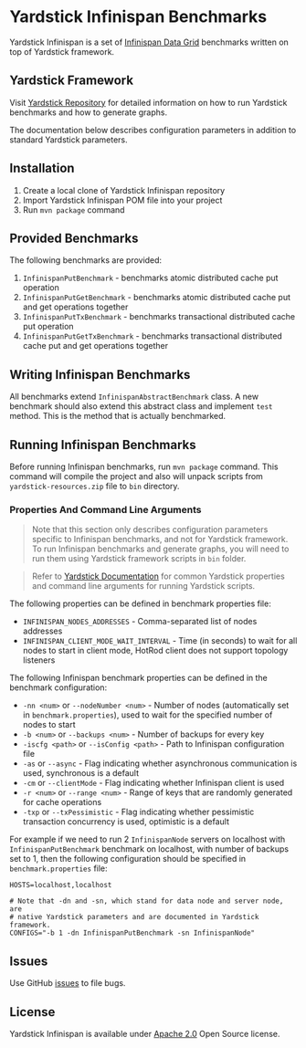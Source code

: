 # Yardstick Infinispan Benchmarks
Yardstick Infinispan is a set of <a href="http://infinispan.org" target="_blank">Infinispan Data Grid</a> benchmarks written on top of Yardstick framework.

## Yardstick Framework
Visit <a href="https://github.com/gridgain/yardstick" target="_blank">Yardstick Repository</a> for detailed information on how to run Yardstick benchmarks and how to generate graphs.

The documentation below describes configuration parameters in addition to standard Yardstick parameters.

## Installation
1. Create a local clone of Yardstick Infinispan repository
2. Import Yardstick Infinispan POM file into your project
3. Run `mvn package` command

## Provided Benchmarks
The following benchmarks are provided:

1. `InfinispanPutBenchmark` - benchmarks atomic distributed cache put operation
2. `InfinispanPutGetBenchmark` - benchmarks atomic distributed cache put and get operations together
3. `InfinispanPutTxBenchmark` - benchmarks transactional distributed cache put operation
4. `InfinispanPutGetTxBenchmark` - benchmarks transactional distributed cache put and get operations together

## Writing Infinispan Benchmarks
All benchmarks extend `InfinispanAbstractBenchmark` class. A new benchmark should also extend this abstract class and implement `test` method. This is the method that is actually benchmarked.

## Running Infinispan Benchmarks
Before running Infinispan benchmarks, run `mvn package` command. This command will compile the project and also will unpack scripts from `yardstick-resources.zip` file to `bin` directory.

### Properties And Command Line Arguments
> Note that this section only describes configuration parameters specific to Infinispan benchmarks, and not for Yardstick framework. To run Infinispan benchmarks and generate graphs, you will need to run them using Yardstick framework scripts in `bin` folder.

> Refer to [Yardstick Documentation](https://github.com/gridgain/yardstick) for common Yardstick properties and command line arguments for running Yardstick scripts.

The following properties can be defined in benchmark properties file:

* `INFINISPAN_NODES_ADDRESSES` - Comma-separated list of nodes addresses
* `INFINISPAN_CLIENT_MODE_WAIT_INTERVAL` - Time (in seconds) to wait for all nodes to start in client mode, HotRod client does not support topology listeners

The following Infinispan benchmark properties can be defined in the benchmark configuration:

* `-nn <num>` or `--nodeNumber <num>` - Number of nodes (automatically set in `benchmark.properties`), used to wait for the specified number of nodes to start
* `-b <num>` or `--backups <num>` - Number of backups for every key
* `-iscfg <path>` or `--isConfig <path>` - Path to Infinispan configuration file
* `-as` or `--async` - Flag indicating whether asynchronous communication is used, synchronous is a default
* `-cm` or `--clientMode` - Flag indicating whether Infinispan client is used
* `-r <num>` or `--range <num>` - Range of keys that are randomly generated for cache operations
* `-txp` or `--txPessimistic` - Flag indicating whether pessimistic transaction concurrency is used, optimistic is a default

For example if we need to run 2 `InfinispanNode` servers on localhost with `InfinispanPutBenchmark` benchmark on localhost, with number of backups set to 1, then the following configuration should be specified in `benchmark.properties` file:

```
HOSTS=localhost,localhost
    
# Note that -dn and -sn, which stand for data node and server node, are 
# native Yardstick parameters and are documented in Yardstick framework.
CONFIGS="-b 1 -dn InfinispanPutBenchmark -sn InfinispanNode"
```

## Issues
Use GitHub [issues](https://github.com/gridgain/yardstick-infinispan/issues) to file bugs.

## License
Yardstick Infinispan is available under [Apache 2.0](http://www.apache.org/licenses/LICENSE-2.0.html) Open Source license.
